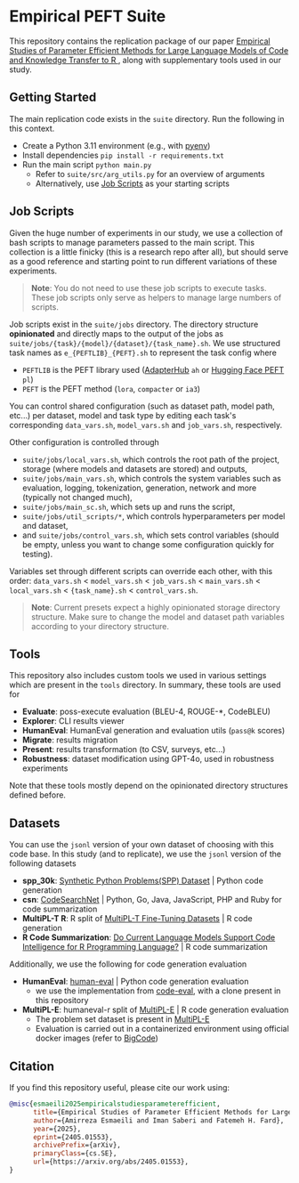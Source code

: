 # Empirical PEFT Suite
This repository contains the replication package of our paper [Empirical Studies of Parameter Efficient Methods for Large Language Models of Code and Knowledge Transfer to R
](https://arxiv.org/pdf/2405.01553), along with supplementary tools used in our study. 

## Getting Started
The main replication code exists in the `suite` directory. Run the following in this context.
- Create a Python 3.11 environment (e.g., with [pyenv](https://github.com/pyenv/pyenv))
- Install dependencies `pip install -r requirements.txt`
- Run the main script `python main.py`
    - Refer to `suite/src/arg_utils.py` for an overview of arguments
    - Alternatively, use [Job Scripts](#job-scripts) as your starting scripts

## Job Scripts
Given the huge number of experiments in our study, we use a collection of bash scripts to manage parameters passed to the main script. This collection is a little finicky (this is a research repo after all), but should serve as a good reference and starting point to run different variations of these experiments.

> **Note**: You do not need to use these job scripts to execute tasks. These job scripts only serve as helpers to manage large numbers of scripts.

Job scripts exist in the `suite/jobs` directory. The directory structure **opinionated** and directly maps to the output of the jobs as `suite/jobs/{task}/{model}/{dataset}/{task_name}.sh`. We use structured task names as `e_{PEFTLIB}_{PEFT}.sh` to represent the task config where
- `PEFTLIB` is the PEFT library used ([AdapterHub](https://adapterhub.ml) `ah` or [Hugging Face PEFT](https://huggingface.co/docs/peft/en/index) `pl`)
- `PEFT` is the PEFT method (`lora`, `compacter` or `ia3`)

You can control shared configuration (such as dataset path, model path, etc...) per dataset, model and task type by editing each task's corresponding `data_vars.sh`, `model_vars.sh` and `job_vars.sh`, respectively.

Other configuration is controlled through
- `suite/jobs/local_vars.sh`, which controls the root path of the project, storage (where models and datasets are stored) and outputs,
- `suite/jobs/main_vars.sh`, which controls the system variables such as evaluation, logging, tokenization, generation, network and more (typically not changed much),
- `suite/jobs/main_sc.sh`, which sets up and runs the script,
- `suite/jobs/util_scripts/*`, which controls hyperparameters per model and dataset,
- and `suite/jobs/control_vars.sh`, which sets control variables (should be empty, unless you want to change some configuration quickly for testing).

Variables set through different scripts can override each other, with this order: `data_vars.sh` < `model_vars.sh` < `job_vars.sh` < `main_vars.sh` < `local_vars.sh` < `{task_name}.sh` < `control_vars.sh`.

> **Note**: Current presets expect a highly opinionated storage directory structure. Make sure to change the model and dataset path variables according to your directory structure.

## Tools
This repository also includes custom tools we used in various settings which are present in the `tools` directory. In summary, these tools are used for
- **Evaluate**: poss-execute evaluation (BLEU-4, ROUGE-*, CodeBLEU)
- **Explorer**: CLI results viewer
- **HumanEval**: HumanEval generation and evaluation utils (`pass@k` scores)
- **Migrate**: results migration
- **Present**: results transformation (to CSV, surveys, etc...)
- **Robustness**: dataset modification using GPT-4o, used in robustness experiments

Note that these tools mostly depend on the opinionated directory structures defined before.

## Datasets
You can use the `jsonl` version of your own dataset of choosing with this code base. In this study (and to replicate), we use the `jsonl` version of the following datasets
- **spp_30k**: [Synthetic Python Problems(SPP) Dataset](https://huggingface.co/datasets/wuyetao/spp) | Python code generation
- **csn**: [CodeSearchNet](https://github.com/github/CodeSearchNet?tab=readme-ov-file#quickstart) | Python, Go, Java, JavaScript, PHP and Ruby for code summarization
- **MultiPL-T R**: R split of [MultiPL-T Fine-Tuning Datasets](https://huggingface.co/datasets/nuprl/MultiPL-T) | R code generation
- **R Code Summarization**: [Do Current Language Models Support Code Intelligence for R Programming Language?](https://zenodo.org/records/13871742) | R code summarization

Additionally, we use the following for code generation evaluation
- **HumanEval**: [human-eval](https://github.com/openai/human-eval) | Python code generation evaluation 
    - we use the implementation from [code-eval](https://github.com/abacaj/code-eval), with a clone present in this repository
- **MultiPL-E**: humaneval-r split of [MultiPL-E](https://huggingface.co/datasets/nuprl/MultiPL-E) | R code generation evaluation
    - The problem set dataset is present in [MultiPL-E](https://huggingface.co/datasets/nuprl/MultiPL-E)
    - Evaluation is carried out in a containerized environment using official docker images (refer to [BigCode](https://github.com/bigcode-project/bigcode-evaluation-harness?tab=readme-ov-file#docker-containers))

## Citation
If you find this repository useful, please cite our work using:
```BibTex
@misc{esmaeili2025empiricalstudiesparameterefficient,
      title={Empirical Studies of Parameter Efficient Methods for Large Language Models of Code and Knowledge Transfer to R}, 
      author={Amirreza Esmaeili and Iman Saberi and Fatemeh H. Fard},
      year={2025},
      eprint={2405.01553},
      archivePrefix={arXiv},
      primaryClass={cs.SE},
      url={https://arxiv.org/abs/2405.01553}, 
}
```
